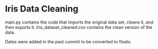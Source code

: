# Iris Data Cleaning

main.py contains the code that imports the original data set, cleans it, and then exports it. Iris_dataset_cleaned.csv contains the clean version of the data.

Dates were added in the past commit to be converted to floats.
